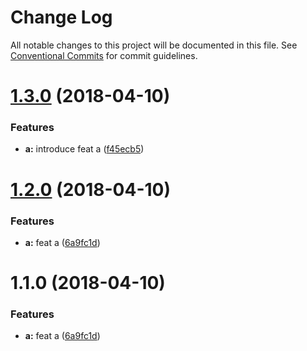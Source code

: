 # Change Log

All notable changes to this project will be documented in this file.
See [Conventional Commits](https://conventionalcommits.org) for commit guidelines.

<a name="1.3.0"></a>
# [1.3.0](https://github.com/pigcan/commitizen-with-lerna/compare/v1.2.0...v1.3.0) (2018-04-10)


### Features

* **a:** introduce feat a ([f45ecb5](https://github.com/pigcan/commitizen-with-lerna/commit/f45ecb5))




<a name="1.2.0"></a>
# [1.2.0](https://github.com/pigcan/commitizen-with-lerna/compare/v1.0.0...v1.2.0) (2018-04-10)


### Features

* **a:** feat a ([6a9fc1d](https://github.com/pigcan/commitizen-with-lerna/commit/6a9fc1d))




<a name="1.1.0"></a>
# 1.1.0 (2018-04-10)


### Features

* **a:** feat a ([6a9fc1d](https://github.com/pigcan/commitizen-with-lerna/commit/6a9fc1d))
